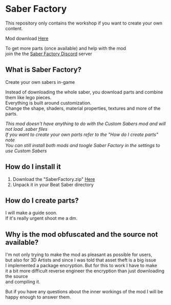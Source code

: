 # Saber Factory
This repository only contains the workshop if you want to create your own content.

Mod download [Here](https://github.com/ToniMacaroni/SaberFactory/releases)

To get more parts (once available) and help with the mod  
join the the [Saber Factory Discord](https://discord.gg/8umquzR) server

## What is Saber Factory?
Create your own sabers in-game

Instead of downloading the whole saber, you download parts and combine them like lego pieces.  
Everything is built around customization.  
Change the shape, shaders, material properties, textures and more of the parts.

*This mod doesn't have anything to do with the Custom Sabers mod and will not load .saber files*   
*If you want to create your own parts refer to the "How do I create parts" note*   
*You can still install both mods and toogle Saber Factory in the settings to use Custom Sabers*

## How do I install it
1) Download the "SaberFactory.zip" [Here](https://github.com/ToniMacaroni/SaberFactory/releases)
2) Unpack it in your Beat Saber directory

## How do I create parts?
I will make a guide soon.  
If it's really urgent shoot me a dm.

## Why is the mod obfuscated and the source not available?
I'm not only trying to make the mod as pleasant as possible for users,  
but also for 3D Artists and since I was told that asset theft is a big issue  
I implemented a package encryption. But for this to work I have to make  
it a bit more difficult reverse engineer the encryption than just downloading the source  
and compiling it.

But if you have any questions about the inner workings of the mod I will be happy enough to answer them.
